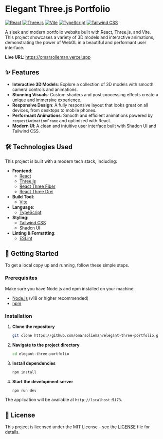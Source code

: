 # Elegant Three.js Portfolio

[![React](https://img.shields.io/badge/React-20232A?style=for-the-badge&logo=react&logoColor=61DAFB)](https://reactjs.org/)
[![Three.js](https://img.shields.io/badge/Three.js-000000?style=for-the-badge&logo=three.js&logoColor=white)](https://threejs.org/)
[![Vite](https://img.shields.io/badge/Vite-646CFF?style=for-the-badge&logo=vite&logoColor=white)](https://vitejs.dev/)
[![TypeScript](https://img.shields.io/badge/TypeScript-3178C6?style=for-the-badge&logo=typescript&logoColor=white)](https://www.typescriptlang.org/)
[![Tailwind CSS](https://img.shields.io/badge/Tailwind_CSS-38B2AC?style=for-the-badge&logo=tailwind-css&logoColor=white)](https://tailwindcss.com/)

A sleek and modern portfolio website built with React, Three.js, and Vite. This project showcases a variety of 3D models and interactive animations, demonstrating the power of WebGL in a beautiful and performant user interface.

**Live URL**: https://omarsolieman.vercel.app

## ✨ Features

- **Interactive 3D Models**: Explore a collection of 3D models with smooth camera controls and animations.
- **Stunning Visuals**: Custom shaders and post-processing effects create a unique and immersive experience.
- **Responsive Design**: A fully responsive layout that looks great on all devices, from desktops to mobile phones.
- **Performant Animations**: Smooth and efficient animations powered by `requestAnimationFrame` and optimized with React.
- **Modern UI**: A clean and intuitive user interface built with Shadcn UI and Tailwind CSS.

## 🛠️ Technologies Used

This project is built with a modern tech stack, including:

- **Frontend**:
  - [React](https://reactjs.org/)
  - [Three.js](https://threejs.org/)
  - [React Three Fiber](https://docs.pmnd.rs/react-three-fiber)
  - [React Three Drei](https://github.com/pmndrs/drei)
- **Build Tool**:
  - [Vite](https://vitejs.dev/)
- **Language**:
  - [TypeScript](https://www.typescriptlang.org/)
- **Styling**:
  - [Tailwind CSS](https://tailwindcss.com/)
  - [Shadcn UI](https://ui.shadcn.com/)
- **Linting & Formatting**:
  - [ESLint](https://eslint.org/)

## 🚀 Getting Started

To get a local copy up and running, follow these simple steps.

### Prerequisites

Make sure you have Node.js and npm installed on your machine.

- [Node.js](https://nodejs.org/) (v18 or higher recommended)
- [npm](https://www.npmjs.com/)

### Installation

1. **Clone the repository**
   ```sh
   git clone https://github.com/omarsolieman/elegant-three-portfolio.git
   ```
2. **Navigate to the project directory**
   ```sh
   cd elegant-three-portfolio
   ```
3. **Install dependencies**
   ```sh
   npm install
   ```
4. **Start the development server**
   ```sh
   npm run dev
   ```

The application will be available at `http://localhost:5173`.

## 📜 License

This project is licensed under the MIT License - see the [LICENSE](LICENSE) file for details.
